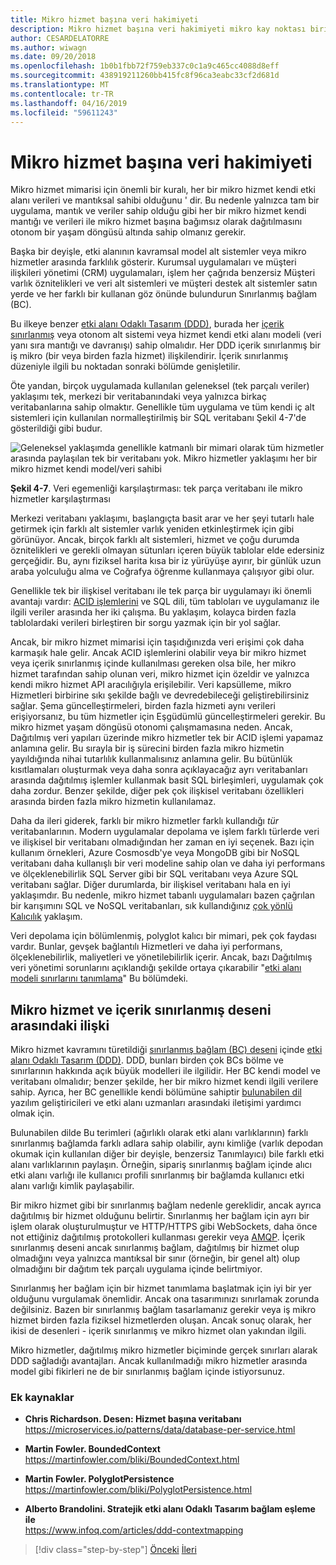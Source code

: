 ```yaml
---
title: Mikro hizmet başına veri hakimiyeti
description: Mikro hizmet başına veri hakimiyeti mikro kay noktası biridir. Her mikro hizmet kendi veritabanında hiçbir diğer paylaşım sahibi tek olması gerekir. Elbette bir mikro hizmet tüm örnekleri aynı yüksek kullanılabilirlik veritabanına bağlanın.
author: CESARDELATORRE
ms.author: wiwagn
ms.date: 09/20/2018
ms.openlocfilehash: 1b0b1fbb72f759eb337c0c1a9c465cc4088d8eff
ms.sourcegitcommit: 438919211260bb415fc8f96ca3eabc33cf2d681d
ms.translationtype: MT
ms.contentlocale: tr-TR
ms.lasthandoff: 04/16/2019
ms.locfileid: "59611243"
---
```

# <a name="data-sovereignty-per-microservice"></a>Mikro hizmet başına veri hakimiyeti

Mikro hizmet mimarisi için önemli bir kuralı, her bir mikro hizmet kendi etki alanı verileri ve mantıksal sahibi olduğunu ' dir. Bu nedenle yalnızca tam bir uygulama, mantık ve veriler sahip olduğu gibi her bir mikro hizmet kendi mantığı ve verileri ile mikro hizmet başına bağımsız olarak dağıtılmasını otonom bir yaşam döngüsü altında sahip olmanız gerekir.

Başka bir deyişle, etki alanının kavramsal model alt sistemler veya mikro hizmetler arasında farklılık gösterir. Kurumsal uygulamaları ve müşteri ilişkileri yönetimi (CRM) uygulamaları, işlem her çağrıda benzersiz Müşteri varlık öznitelikleri ve veri alt sistemleri ve müşteri destek alt sistemler satın yerde ve her farklı bir kullanan göz önünde bulundurun Sınırlanmış bağlam (BC).

Bu ilkeye benzer [etki alanı Odaklı Tasarım (DDD)](https://en.wikipedia.org/wiki/Domain-driven_design), burada her [içerik sınırlanmış](https://martinfowler.com/bliki/BoundedContext.html) veya otonom alt sistemi veya hizmet kendi etki alanı modeli (veri yanı sıra mantığı ve davranışı) sahip olmalıdır. Her DDD içerik sınırlanmış bir iş mikro (bir veya birden fazla hizmet) ilişkilendirir. İçerik sınırlanmış düzeniyle ilgili bu noktadan sonraki bölümde genişletilir.

Öte yandan, birçok uygulamada kullanılan geleneksel (tek parçalı veriler) yaklaşımı tek, merkezi bir veritabanındaki veya yalnızca birkaç veritabanlarına sahip olmaktır. Genellikle tüm uygulama ve tüm kendi iç alt sistemleri için kullanılan normalleştirilmiş bir SQL veritabanı Şekil 4-7'de gösterildiği gibi budur.

![Geleneksel yaklaşımda genellikle katmanlı bir mimari olarak tüm hizmetler arasında paylaşılan tek bir veritabanı yok. Mikro hizmetler yaklaşımı her bir mikro hizmet kendi model/veri sahibi](./media/image7.png)

**Şekil 4-7**. Veri egemenliği karşılaştırması: tek parça veritabanı ile mikro hizmetler karşılaştırması

Merkezi veritabanı yaklaşımı, başlangıçta basit arar ve her şeyi tutarlı hale getirmek için farklı alt sistemler varlık yeniden etkinleştirmek için gibi görünüyor. Ancak, birçok farklı alt sistemleri, hizmet ve çoğu durumda öznitelikleri ve gerekli olmayan sütunları içeren büyük tablolar elde edersiniz gerçeğidir. Bu, aynı fiziksel harita kısa bir iz yürüyüşe ayırır, bir günlük uzun araba yolculuğu alma ve Coğrafya öğrenme kullanmaya çalışıyor gibi olur.

Genellikle tek bir ilişkisel veritabanı ile tek parça bir uygulamayı iki önemli avantajı vardır: [ACID işlemlerini](https://en.wikipedia.org/wiki/ACID) ve SQL dili, tüm tabloları ve uygulamanız ile ilgili veriler arasında her iki çalışma. Bu yaklaşım, kolayca birden fazla tablolardaki verileri birleştiren bir sorgu yazmak için bir yol sağlar.

Ancak, bir mikro hizmet mimarisi için taşıdığınızda veri erişimi çok daha karmaşık hale gelir. Ancak ACID işlemlerini olabilir veya bir mikro hizmet veya içerik sınırlanmış içinde kullanılması gereken olsa bile, her mikro hizmet tarafından sahip olunan veri, mikro hizmet için özeldir ve yalnızca kendi mikro hizmet API aracılığıyla erişilebilir. Veri kapsülleme, mikro Hizmetleri birbirine sıkı şekilde bağlı ve devredebileceği geliştirebilirsiniz sağlar. Şema güncelleştirmeleri, birden fazla hizmeti aynı verileri erişiyorsanız, bu tüm hizmetler için Eşgüdümlü güncelleştirmeleri gerekir. Bu mikro hizmet yaşam döngüsü otonomi çalışmamasına neden. Ancak, Dağıtılmış veri yapıları üzerinde mikro hizmetler tek bir ACID işlemi yapamaz anlamına gelir. Bu sırayla bir iş sürecini birden fazla mikro hizmetin yayıldığında nihai tutarlılık kullanmalısınız anlamına gelir. Bu bütünlük kısıtlamaları oluşturmak veya daha sonra açıklayacağız ayrı veritabanları arasında dağıtılmış işlemler kullanmak basit SQL birleşimleri, uygulamak çok daha zordur. Benzer şekilde, diğer pek çok ilişkisel veritabanı özellikleri arasında birden fazla mikro hizmetin kullanılamaz.

Daha da ileri giderek, farklı bir mikro hizmetler farklı kullandığı *tür* veritabanlarının. Modern uygulamalar depolama ve işlem farklı türlerde veri ve ilişkisel bir veritabanı olmadığından her zaman en iyi seçenek. Bazı için kullanım örnekleri, Azure Cosmosdb'ye veya MongoDB gibi bir NoSQL veritabanı daha kullanışlı bir veri modeline sahip olan ve daha iyi performans ve ölçeklenebilirlik SQL Server gibi bir SQL veritabanı veya Azure SQL veritabanı sağlar. Diğer durumlarda, bir ilişkisel veritabanı hala en iyi yaklaşımdır. Bu nedenle, mikro hizmet tabanlı uygulamaları bazen çağrılan bir karışımını SQL ve NoSQL veritabanları, sık kullandığınız [çok yönlü Kalıcılık](https://martinfowler.com/bliki/PolyglotPersistence.html) yaklaşım.

Veri depolama için bölümlenmiş, polyglot kalıcı bir mimari, pek çok faydası vardır. Bunlar, gevşek bağlantılı Hizmetleri ve daha iyi performans, ölçeklenebilirlik, maliyetleri ve yönetilebilirlik içerir. Ancak, bazı Dağıtılmış veri yönetimi sorunlarını açıklandığı şekilde ortaya çıkarabilir "[etki alanı modeli sınırlarını tanımlama](identify-microservice-domain-model-boundaries.md)" Bu bölümdeki.

## <a name="the-relationship-between-microservices-and-the-bounded-context-pattern"></a>Mikro hizmet ve içerik sınırlanmış deseni arasındaki ilişki

Mikro hizmet kavramını türetildiği [sınırlanmış bağlam (BC) deseni](https://martinfowler.com/bliki/BoundedContext.html) içinde [etki alanı Odaklı Tasarım (DDD)](https://en.wikipedia.org/wiki/Domain-driven_design). DDD, bunları birden çok BCs bölme ve sınırlarının hakkında açık büyük modelleri ile ilgilidir. Her BC kendi model ve veritabanı olmalıdır; benzer şekilde, her bir mikro hizmet kendi ilgili verilere sahip. Ayrıca, her BC genellikle kendi bölümüne sahiptir [bulunabilen dil](https://martinfowler.com/bliki/UbiquitousLanguage.html) yazılım geliştiricileri ve etki alanı uzmanları arasındaki iletişimi yardımcı olmak için.

Bulunabilen dilde Bu terimleri (ağırlıklı olarak etki alanı varlıklarının) farklı sınırlanmış bağlamda farklı adlara sahip olabilir, aynı kimliğe (varlık depodan okumak için kullanılan diğer bir deyişle, benzersiz Tanımlayıcı) bile farklı etki alanı varlıklarının paylaşın. Örneğin, sipariş sınırlanmış bağlam içinde alıcı etki alanı varlığı ile kullanıcı profili sınırlanmış bir bağlamda kullanıcı etki alanı varlığı kimlik paylaşabilir.

Bir mikro hizmet gibi bir sınırlanmış bağlam nedenle gereklidir, ancak ayrıca dağıtılmış bir hizmet olduğunu belirtir. Sınırlanmış her bağlam için ayrı bir işlem olarak oluşturulmuştur ve HTTP/HTTPS gibi WebSockets, daha önce not ettiğiniz dağıtılmış protokolleri kullanması gerekir veya [AMQP](https://en.wikipedia.org/wiki/Advanced_Message_Queuing_Protocol). İçerik sınırlanmış deseni ancak sınırlanmış bağlam, dağıtılmış bir hizmet olup olmadığını veya yalnızca mantıksal bir sınır (örneğin, bir genel alt) olup olmadığını bir dağıtım tek parçalı uygulama içinde belirtmiyor.

Sınırlanmış her bağlam için bir hizmet tanımlama başlatmak için iyi bir yer olduğunu vurgulamak önemlidir. Ancak ona tasarımınızı sınırlamak zorunda değilsiniz. Bazen bir sınırlanmış bağlam tasarlamanız gerekir veya iş mikro hizmet birden fazla fiziksel hizmetlerden oluşan. Ancak sonuç olarak, her ikisi de desenleri - içerik sınırlanmış ve mikro hizmet olan yakından ilgili.

Mikro hizmetler, dağıtılmış mikro hizmetler biçiminde gerçek sınırları alarak DDD sağladığı avantajları. Ancak kullanılmadığı mikro hizmetler arasında model gibi fikirleri ne de bir sınırlanmış bağlam içinde istiyorsunuz.

### <a name="additional-resources"></a>Ek kaynaklar

- **Chris Richardson. Desen: Hizmet başına veritabanı** \
  <https://microservices.io/patterns/data/database-per-service.html>

- **Martin Fowler. BoundedContext** \
  <https://martinfowler.com/bliki/BoundedContext.html>

- **Martin Fowler. PolyglotPersistence** \
  <https://martinfowler.com/bliki/PolyglotPersistence.html>

- **Alberto Brandolini. Stratejik etki alanı Odaklı Tasarım bağlam eşleme ile** \
  <https://www.infoq.com/articles/ddd-contextmapping>

>[!div class="step-by-step"]
>[Önceki](microservices-architecture.md)
>[İleri](logical-versus-physical-architecture.md)
